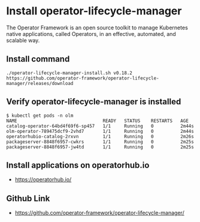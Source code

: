 
# Install operator-lifecycle-manager
The Operator Framework is an open source toolkit to manage Kubernetes native applications, called Operators, in an effective, automated, and scalable way.

## Install command
```
./operator-lifecycle-manager-install.sh v0.18.2 https://github.com/operator-framework/operator-lifecycle-manager/releases/download
```

## Verify operator-lifecycle-manager is installed
```
$ kubectl get pods -n olm
NAME                                READY   STATUS    RESTARTS   AGE
catalog-operator-64bd4f69f6-sp457   1/1     Running   0          2m44s
olm-operator-789475dcf9-2vhd7       1/1     Running   0          2m44s
operatorhubio-catalog-2rxvn         1/1     Running   0          2m26s
packageserver-8848f6957-cwkrs       1/1     Running   0          2m25s
packageserver-8848f6957-jw4td       1/1     Running   0          2m25s
```

## Install applications on operatorhub.io
* https://operatorhub.io/

## Github Link
* https://github.com/operator-framework/operator-lifecycle-manager/